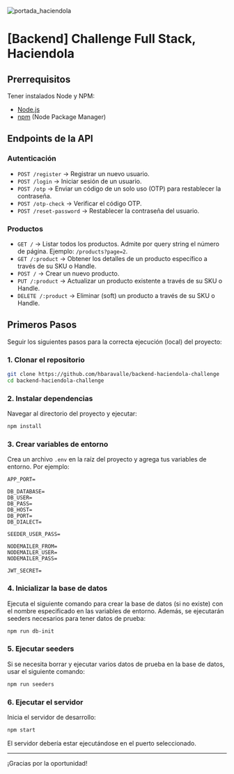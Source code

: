
![portada_haciendola](https://github.com/hbaravalle/backend-haciendola-challenge/assets/24690415/43f3f53c-3178-470e-8103-b52938d38821)

# [Backend] Challenge Full Stack, Haciendola

## Prerrequisitos

Tener instalados Node y NPM:

- [Node.js](https://nodejs.org/es/download/)
- [npm](https://www.npmjs.com/get-npm) (Node Package Manager)

## Endpoints de la API

### Autenticación

- `POST /register` → Registrar un nuevo usuario.
- `POST /login` → Iniciar sesión de un usuario.
- `POST /otp` → Enviar un código de un solo uso (OTP) para restablecer la contraseña.
- `POST /otp-check` → Verificar el código OTP.
- `POST /reset-password` → Restablecer la contraseña del usuario.

### Productos

- `GET /` → Listar todos los productos. Admite por query string el número de página. Ejemplo: `/products?page=2`.
- `GET /:product` → Obtener los detalles de un producto específico a través de su SKU o Handle.
- `POST /` → Crear un nuevo producto.
- `PUT /:product` → Actualizar un producto existente a través de su SKU o Handle.
- `DELETE /:product` → Eliminar (soft) un producto a través de su SKU o Handle.

## Primeros Pasos

Seguir los siguientes pasos para la correcta ejecución (local) del proyecto:

### 1. Clonar el repositorio

```bash
git clone https://github.com/hbaravalle/backend-haciendola-challenge
cd backend-haciendola-challenge
```

### 2. Instalar dependencias

Navegar al directorio del proyecto y ejecutar:

```bash
npm install
```

### 3. Crear variables de entorno

Crea un archivo `.env` en la raíz del proyecto y agrega tus variables de entorno. Por ejemplo:

```plaintext
APP_PORT=

DB_DATABASE=
DB_USER=
DB_PASS=
DB_HOST=
DB_PORT=
DB_DIALECT=

SEEDER_USER_PASS=

NODEMAILER_FROM=
NODEMAILER_USER=
NODEMAILER_PASS=

JWT_SECRET=
```

### 4. Inicializar la base de datos

Ejecuta el siguiente comando para crear la base de datos (si no existe) con el nombre especificado en las variables de entorno. Además, se ejecutarán seeders necesarios para tener datos de prueba:

```bash
npm run db-init
```

### 5. Ejecutar seeders

Si se necesita borrar y ejecutar varios datos de prueba en la base de datos, usar el siguiente comando:

```bash
npm run seeders
```

### 6. Ejecutar el servidor

Inicia el servidor de desarrollo:

```bash
npm start
```

El servidor debería estar ejecutándose en el puerto seleccionado.

---

¡Gracias por la oportunidad!
